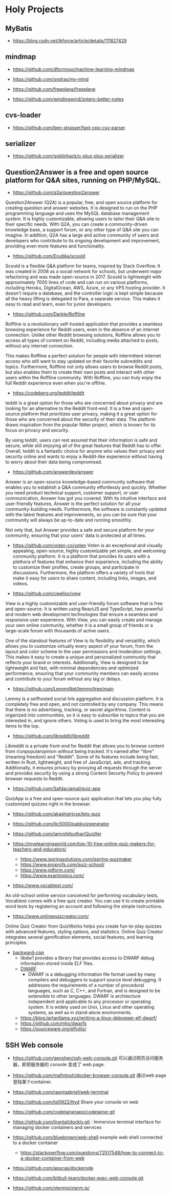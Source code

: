 # Holy Projects

## MyBatis 
- https://blog.csdn.net/lkforce/article/details/111827429

## mindmap

- https://github.com/dformoso/machine-learning-mindmap

- https://github.com/ondras/my-mind

- https://github.com/freeplane/freeplane

- https://github.com/windingwind/zotero-better-notes

## cvs-loader
- https://github.com/ben-strasser/fast-cpp-csv-parser

## serializer
- https://github.com/goblinhack/c-plus-plus-serializer

## Question2Answer is a free and open source platform for Q&A sites, running on PHP/MySQL.

- https://github.com/q2a/question2answer

Question2Answer (Q2A) is a popular, free, and open source platform for creating question and answer websites. It is designed to run on the PHP programming language and uses the MySQL database management system. It is highly customizable, allowing users to tailor their Q&A site to their specific needs. With Q2A, you can create a community-driven knowledge base, a support forum, or any other type of Q&A site you can imagine. In addition, Q2A has a large and active community of users and developers who contribute to its ongoing development and improvement, providing even more features and functionality.

- https://github.com/Erudika/scoold

Scoold is a flexible Q&A platform for teams, inspired by Stack Overflow. It was created in 2008 as a social network for schools, but underwent major refactoring and was made open-source in 2017. Scoold is lightweight with approximately 7000 lines of code and can run on various platforms, including Heroku, DigitalOcean, AWS, Azure, or any VPS hosting provider. It doesn't require a database, and the controller logic is kept simple because all the heavy lifting is delegated to Para, a separate service. This makes it easy to read and learn, even for junior developers.

- https://github.com/Darkle/Roffline

Roffline is a revolutionary self-hosted application that provides a seamless browsing experience for Reddit users, even in the absence of an internet connection. Unlike other Reddit browsing solutions, Roffline allows you to access all types of content on Reddit, including media attached to posts, without any internet connection.

This makes Roffline a perfect solution for people with intermittent internet access who still want to stay updated on their favorite subreddits and topics. Furthermore, Roffline not only allows users to browse Reddit posts, but also enables them to create their own posts and interact with other users within the Roffline community. With Roffline, you can truly enjoy the full Reddit experience even when you're offline.

- https://codeberg.org/teddit/teddit

teddit is a great option for those who are concerned about privacy and are looking for an alternative to the Reddit front-end. It is a free and open-source platform that prioritizes user privacy, making it a great option for those who are concerned about the security of their data. The platform draws inspiration from the popular Nitter project, which is known for its focus on privacy and security.

By using teddit, users can rest assured that their information is safe and secure, while still enjoying all of the great features that Reddit has to offer. Overall, teddit is a fantastic choice for anyone who values their privacy and security online and wants to enjoy a Reddit-like experience without having to worry about their data being compromised.

- https://github.com/answerdev/answer

Answer is an open-source knowledge-based community software that enables you to establish a Q&A community effortlessly and quickly. Whether you need product technical support, customer support, or user communication, Answer has got you covered. With its intuitive interface and user-friendly features, Answer is the perfect solution for all your community-building needs. Furthermore, the software is constantly updated with the latest features and improvements, so you can be sure that your community will always be up-to-date and running smoothly.

Not only that, but Answer provides a safe and secure platform for your community, ensuring that your users' data is protected at all times.

- https://github.com/voten-co/voten
Voten is an exceptional and visually appealing, open-source, highly customizable yet simple, and welcoming community platform. It is a platform that provides its users with a plethora of features that enhance their experience, including the ability to customize their profiles, create groups, and participate in discussions. Furthermore, the platform offers a variety of tools that make it easy for users to share content, including links, images, and videos.


- https://github.com/cwellsx/view

View is a highly customizable and user-friendly forum software that is free and open-source. It is written using ReactJS and TypeScript, two powerful and modern web development technologies that ensure a seamless and responsive user experience. With View, you can easily create and manage your own online community, whether it is a small group of friends or a large-scale forum with thousands of active users.

One of the standout features of View is its flexibility and versatility, which allows you to customize virtually every aspect of your forum, from the layout and color scheme to the user permissions and moderation settings. This makes it easy to create a unique and personalized community that reflects your brand or interests. Additionally, View is designed to be lightweight and fast, with minimal dependencies and optimized performance, ensuring that your community members can easily access and contribute to your forum without any lag or delays.

- https://github.com/LemmyNet/lemmy/tree/main

Lemmy is a selfhosted social link aggregation and discussion platform. It is completely free and open, and not controlled by any company. This means that there is no advertising, tracking, or secret algorithms. Content is organized into communities, so it is easy to subscribe to topics that you are interested in, and ignore others. Voting is used to bring the most interesting items to the top.

- https://github.com/libreddit/libreddit

Libreddit is a private front-end for Reddit that allows you to browse content from r/unpopularopinion without being tracked. It's named after "libre" (meaning freedom) and "Reddit". Some of its features include being fast, written in Rust, lightweight, and free of JavaScript, ads, and tracking. Additionally, it ensures privacy by proxying all requests through the server and provides security by using a strong Content Security Policy to prevent browser requests to Reddit.

- https://github.com/SafdarJamal/quiz-app

QuizApp is a free and open-source quiz application that lets you play fully customized quizzes right in the browser.

- https://github.com/akashgiricse/lets-quiz

- https://github.com/ilic5000/pabkvizgenerator

- https://github.com/iamrohitsuthar/Quizller

- https://myelearningworld.com/top-10-free-online-quiz-makers-for-teachers-and-educators/
  - https://www.ispringsolutions.com/ispring-quizmaker
  - https://www.proprofs.com/quiz-school/
  - https://www.jotform.com/
  - https://www.examtopics.com/

- https://www.vocabtest.com/

An old-school online service conceived for performing vocabulary tests, Vocabtest comes with a free quiz creator. You can use it to create printable word tests by registering an account and following the simple instructions.

- https://www.onlinequizcreator.com/

Online Quiz Creator from QuizWorks helps you create fun-to-play quizzes with advanced features, styling options, and statistics. Online Quiz Creator integrates several gamification elements, social features, and learning principles.

- [backward-cpp](https://github.com/bombela/backward-cpp)
  - libdw1 provides a library that provides access to DWARF debug information stored inside ELF files.
  - [DWARF](https://dwarfstd.org/)
    - DWARF is a debugging information file format used by many compilers and debuggers to support source level debugging. It addresses the requirements of a number of procedural languages, such as C, C++, and Fortran, and is designed to be extensible to other languages. DWARF is architecture independent and applicable to any processor or operating system. It is widely used on Unix, Linux and other operating systems, as well as in stand-alone environments.
  - https://blog.tartanllama.xyz/writing-a-linux-debugger-elf-dwarf/
  - https://github.com/mhx/dwarfs
  - https://sourceware.org/elfutils/
  

## SSH Web console

- https://github.com/genshen/ssh-web-console.git
可以通过网页访问服务器，即把服务器的 console 变成了 web page.

- https://github.com/mafintosh/docker-browser-console.git
通过web page 登陆某个container.

- https://github.com/raonigabriel/web-terminal

- https://github.com/tsl0922/ttyd
Share your console on web

- https://github.com/codetainerapp/codetainer.git

- https://github.com/lirantal/dockly.git
: Immersive terminal interface for managing docker containers and services

- https://github.com/bluebrown/web-shell
example web shell connected to a docker container
  - https://stackoverflow.com/questions/72517548/how-to-connect-to-a-docker-container-from-web

- https://github.com/apocas/dockerode

- https://github.com/bitbull-team/docker-exec-web-console.git

- https://github.com/xtermjs/xterm.js/
